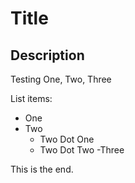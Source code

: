 # Title

## Description

Testing One, Two, Three

List items:
- One
- Two
  - Two Dot One
  - Two Dot Two
-Three

This is the end.
